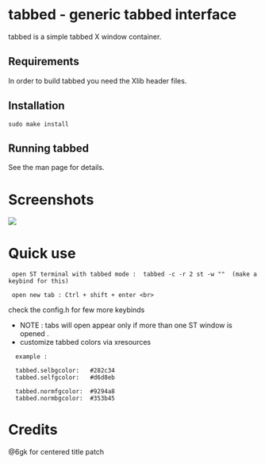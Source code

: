 # tabbed - generic tabbed interface

tabbed is a simple tabbed X window container.

## Requirements

In order to build tabbed you need the Xlib header files.

## Installation

    sudo make install

## Running tabbed

See the man page for details.

# Screenshots

<img src="https://cdn.discordapp.com/attachments/610012463907209227/803169215690965043/unknown.png">

# Quick use

     open ST terminal with tabbed mode :  tabbed -c -r 2 st -w ""  (make a keybind for this)

     open new tab : Ctrl + shift + enter <br>

check the config.h for few more keybinds

- NOTE : tabs will open appear only if more than one ST window is opened .
- customize tabbed colors via xresources

```
  example :

  tabbed.selbgcolor:   #282c34
  tabbed.selfgcolor:   #d6d8eb

  tabbed.normfgcolor:  #9294a8
  tabbed.normbgcolor:  #353b45

```

# Credits

@6gk for centered title patch
